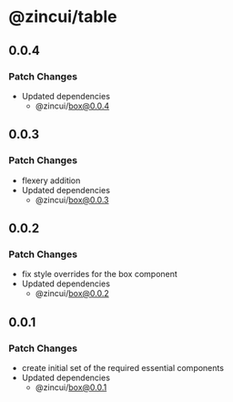 # @zincui/table

## 0.0.4

### Patch Changes

- Updated dependencies
  - @zincui/box@0.0.4

## 0.0.3

### Patch Changes

- flexery addition
- Updated dependencies
  - @zincui/box@0.0.3

## 0.0.2

### Patch Changes

- fix style overrides for the box component
- Updated dependencies
  - @zincui/box@0.0.2

## 0.0.1

### Patch Changes

- create initial set of the required essential components
- Updated dependencies
  - @zincui/box@0.0.1
